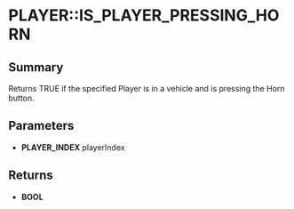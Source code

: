 # PLAYER::IS_PLAYER_PRESSING_HORN

## Summary
Returns TRUE if the specified Player is in a vehicle and is pressing the Horn button.

## Parameters
* **PLAYER_INDEX** playerIndex

## Returns
* **BOOL**